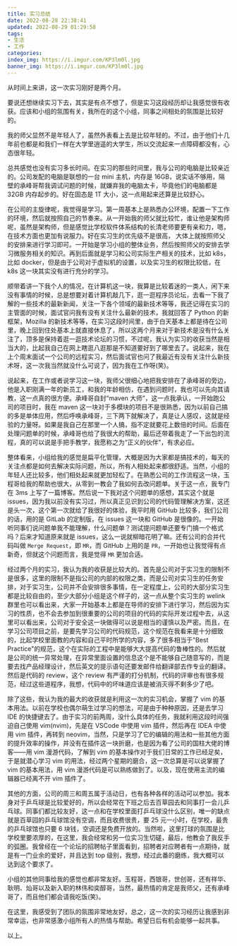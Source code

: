 ```yaml
---
title: 实习总结
date: 2022-08-28 22:38:41
updated: 2022-08-29 01:29:58
tags:
- 生活
- 工作
categories:
index_img: https://i.imgur.com/KP3lm0l.jpg
banner_img: https://i.imgur.com/KP3lm0l.jpg
---
```


从时间上来讲，这一次实习刚好是两个月。

要说还想继续实习下去，其实是有点不想了，但是实习这段经历却让我感觉很有收获。应该和小组的氛围有关，我所在的这个小组，同事之间相处的氛围是比较好的。

我的师父显然不是年轻人了，虽然外表看上去是比较年轻的。不过，由于他们十几年前也都是和我们一样在大学里逍遥的大学生，所以交流起来一点障碍都没有，心态很年轻。

总共感觉也没有实习多长时间。在实习的那些时间里，我与公司的电脑是比较亲近的。公司发配的电脑是联想的一台 mini 主机，内存是 16GB，说实话不够用，隔壁的承峰哥帮我调试问题的时候，就嫌弃我的电脑太卡，毕竟他们的电脑都是 32GB 内存起步的。好在固态是 1T 大小，这一点用起来还算是比较舒心。

在公司的主旋律呢，我觉得是学习。第一周基本上是熟悉办公环境，配置一下工作的环境，然后就按照自己的节奏来。从一开始我的师父就比较忙，谁让他是架构师呢，虽然是架构师，但是感觉比学校软件体系结构的长清老师要更有亲和力，嗯，在技术方面也更加有说服力。好在实习生的优先级不是很高，  大体上就按照师父的安排来进行学习即可。一开始是学习小组的整体业务，然后按照师父的安排去学习微服务相关的知识。再到后面就是学习和公司实际生产相关的技术，比如 k8s，比如 docker，但是由于公司对于虚拟机的设置，以及实习生的权限比较低，在  k8s 这一块其实没有进行充分的学习。

顺带着讲一下我个人的情况，在计算机这一块，我算是比较着迷的一类人，闲下来没有事情的时候，总是想要对着计算机敲几下，逛一逛程序员论坛，去看一下我了解的一些技术的最新新闻，关注一下各个领域的最新技术等等，我还记得在实习的主管面的时候，面试官问我有没有关注什么最新的技术，我就回答了 Python 的新框架，Mozilla 的新技术等等，在实习这段时间里，由于白天基本上都是待在公司里，晚上回到住处基本上就直接休息了，所以这两个月来对于新技术是没有什么关注了，顶多是保持着逛一逛技术论坛的习惯，不过呢，我认为实习的收获当然是相当大的，比起我自己在网上瞎逛八逛那是不知道要好到了哪里去了。说起来，我在上个周末面试一个公司的远程实习，然后面试官也问了我最近有没有关注什么新技术呀，这一次我当然就没什么可说了，因为我在工作呀(笑)。

说起来，在工作或者说学习这一块，我师父很细心地把我安排在了承峰哥的旁边，他是入职刚满一年的新员工，和我的年龄相仿，在遇到问题时，我也可以先向其请教，这一点真的很方便。承峰哥自封“maven 大师”，这一点我承认，一开始跑公司的项目时，我在 maven 这一块对于多模块的项目不是很熟悉，因为以前自己搞的多是单体应用，然后呼唤承峰哥，三下两下就解决了，真是让人感叹，这就是经验的力量呀。如果是我自己在那里一个人搞，指不定就要花上数倍的时间。后面在处理问题单的时候，承峰哥也给了我很大的帮助，最后还带着我走了一下出包的流程，真的可以说是手把手教学，我愿称之为“正义的伙伴”，有求必应。

整体看来，小组给我的感觉是扁平化管理，大概是因为大家都是搞技术的，每天的关注点都是如何去解决实际问题，所以，所有人相处起来都很舒适。当然，小组的年轻人还比较多，他们相处起来就更加轻松了。在熟悉公司的工作流程这一块，玉程哥给我的帮助也很大，从零到一教会了我如何去改问题单。关于这一点，我专门在 3ms 上写了一篇博客。然后说一下我对这个问题单的感想，其实这个就是 issues，因为我以前没有实习过，所以真正见识到公司的代码管理解决方案，这还是头一次，这个第一次就给了我很好的体验，我平时用 GitHub 比较多，我们公司的话，用的是 GitLab 的定制版，在 issues 这一块和 GitHub 是很像的。一开始听同事们说问题单我不能理解，什么问题单？测试提问题单还要专门搞一个格式吗？后来才知道原来就是 issues，这么一说就柳暗花明了嘛。还有公司的合并代码叫做 `Merge Request`，即 `MR`，而 GitHub 上用的是 `PR`，一开始也让我觉得有点新奇，但就这个问题而言，我是觉得 `MR` 更加合适。

经过两个月的实习，我认为我的收获是比较大的。首先是公司对于实习生的限制不是很多，这里的限制不是指公司的内部的权限之类，而是公司对实习生的任务安排，对于实习生，公司并不会安排很多事情，在一定程度上，公司的大部分实习生都是比较自由的，至少大部分小组是这个样子的，这一点从整个实习生的 welink 群里也可以看出来，大家一开始基本上都是在导师的安排下进行学习，然后因为实习的性质，也不会去参加到很重要的公司的项目的代码的实际开发过程中去，从这里可以看出来，公司对于安全这一块做得可以说是相当的谨慎以及严密。而且，在学习公司项目之前，是要先学习公司的代码规范，这个规范在我看来是十分细致的，比起学校里面教的内容和自己平时所学的内容，多了很多相当于"Best Practice"的规范，这个在实际的工程中是能够大大提高代码的鲁棒性的。然后就是公司的统一异常处理，在异常里面设置的信息这个是不能够自己随意写的，而是要去找产品经理设计，然后英文的提示语句还要发邮件给翻译部去作专业的翻译。然后是代码的 review，这个 review 有严谨的打分机制，代码的评审也有很多规范，经过这些道程序，我想，代码中的坏味道应该是被消灭得不剩多少了吧。

除了这些，我认为我的最大的收获就是利用这一次的实习机会，掌握了 vim 的基本用法。以前在学校也偶尔萌生过学习的想法，可是由于种种原因，还是去学习 IDE 的快捷键去了。由于实习的前两周，没什么具体的任务，我就利用这段时间强迫自己使用 vim(nvim)，先是在 VSCode 中使用 vim 插件，然后再在 IDEA 中使用 vim 插件，再转到 neovim，当然，只是学习了它的编辑的用法和一些其他方面的提升效率的操作，并没有在插件这一块折磨，也是因为看了公司的国柱大佬的博客——用 vim 漫游代码，了解到 vim 的基本操作对于我们日常的工作已经足矣，于是就潜心学习 vim 的用法，经过两个星期的磨合，这一次总算是可以说掌握了 vim 的基本用法，用 vim 漫游代码是可以熟练做到了。以及，现在使用主流的编辑器已经离不开 vim 插件了。

其他的方面，公司的周三和周五属于活动日，也有各种各样的活动可以参加。我本身对于乒乓球是比较爱好的，所以会经常在下班之后去百草园去和同事打一会儿乒乓球。同事们都比较友好，这一点和在学校里面打乒乓球没什么区别，唯一的缺点就是百草园的乒乓球馆没有空调，而且收费很贵，要 25 元一小时，在学校，最贵的乒乓球馆也只要 6 块钱，空调还是免费开放的。当然啦，这里打球的氛围是比学校里要浓厚的，在这里，我会经常和另一位实习生切磋，最后，他教会了我反手的弧圈。我曾经在一个论坛的招聘帖子里面看到，招聘者对应聘者有一点期待，就是有一门业余的爱好，并且达到 top 级别，我想，经过此番的磨练，我大概可以达到这个要求了。

小组的其他同事给我的感觉也都非常友好。玉程哥，西银哥，世创哥，还有祥华、耿明、灿哥以及新入职的林伟和奕醇哥，当然，最热情的肯定是我师父，还有承峰哥了，而且他们都会请我吃饭(笑)。

在这里，我感受到了团队的氛围非常地友好，总之，这一次的实习经历让我感到非常幸运，也非常感激小组所有人的热情与帮助。希望日后有机会能够一起共事。

以上。
